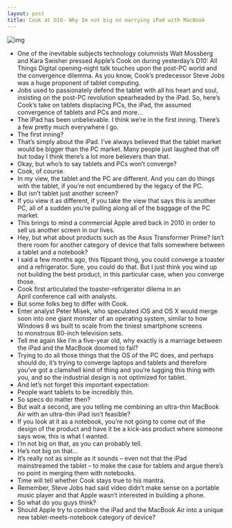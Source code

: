 ```yaml
---
layout: post
title: Cook at D10- Why Im not big on marrying iPad with MacBook
---
```

![img](http://media.idownloadblog.com/wp-content/uploads/2012/05/Tim-Cook-at-D10-image-005.jpg)
* One of the inevitable subjects technology columnists Walt Mossberg and Kara Swisher pressed Apple’s Cook on during yesterday’s D10: All Things Digital opening-night talk touches upon the post-PC world and the convergence dilemma. As you know, Cook’s predecessor Steve Jobs was a huge proponent of tablet computing.
* Jobs used to passionately defend the tablet with all his heart and soul, insisting on the post-PC revolution spearheaded by the iPad. So, here’s Cook’s take on tablets displacing PCs, the iPad, the assumed convergence of tablets and PCs and more…
* The iPad has been unbelievable. I think we’re in the first inning. There’s a few pretty much everywhere I go.
* The first inning?
* That’s simply about the iPad. I’ve always believed that the tablet market would be bigger than the PC market. Many people just laughed that off but today I think there’s a lot more believers than that.
* Okay, but who’s to say tablets and PCs won’t converge?
* Cook, of course.
* In my view, the tablet and the PC are different. And you can do things with the tablet, if you’re not encumbered by the legacy of the PC.
* But isn’t tablet just another screen?
* If you view it as different, if you take the view that says this is another PC, all of a sudden you’re pulling along all of the baggage of the PC market.
* This brings to mind a commercial Apple aired back in 2010 in order to sell us another screen in our lives.
* Hey, but what about products such as the Asus Transformer Prime? Isn’t there room for another category of device that falls somewhere between a tablet and a notebook?
* I said a few months ago, this flippant thing, you could converge a toaster and a refrigerator. Sure, you could do that. But I just think you wind up not building the best product, in this particular case, when you converge those.
* Cook first articulated the toaster-refrigerator dilema in an April conference call with analysts.
* But some folks beg to differ with Cook.
* Enter analyst Peter Misek, who speculated iOS and OS X would merge soon into one giant monster of an operating system, similar to how Windows 8 ws built to scale from the tiniest smartphone screens to monstrous 80-inch television sets.
* Tell me again like I’m a five-year old, why exactly is a marriage between the iPad and the MacBook doomed to fail?
* Trying to do all those things that the OS of the PC does, and perhaps should do, it’s trying to converge laptops and tablets and therefore you’ve got a clamshell kind of thing and you’re lugging this thing with you, and so the industrial design is not optimized for tablet.
* And let’s not forget this important expectation:
* People want tablets to be incredibly thin.
* So specs do matter then?
* But wait a second, are you telling me combining an ultra-thin MacBook Air with an ultra-thin iPad isn’t feasible?
* If you look at it as a notebook, you’re not going to come out of the design of the product and have it be a kick-ass product where someone says wow, this is what I wanted.
* I’m not big on that, as you can probably tell.
* He’s not big on that…
* It’s really not as simple as it sounds – even not that the iPad mainstreamed the tablet – to make the case for tablets and argue there’s no point in merging them with notebooks.
* Time will tell whether Cook stays true to his mantra.
* Remember, Steve Jobs had said video didn’t make sense on a portable music player and that Apple wasn’t interested in building a phone.
* So what do you guys think?
* Should Apple try to combine the iPad and the MacBook Air into a unique new tablet-meets-notebook category of device?

